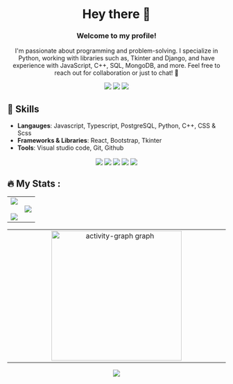 <h1 align="center">Hey there 👋</h1>
<h3 align="center">Welcome to my profile!</h3>
<p align="center">I'm passionate about programming and problem-solving. I specialize in Python, working with libraries such as, Tkinter and Django, and have experience with JavaScript, C++, SQL, MongoDB, and more. Feel free to reach out for collaboration or just to chat! 🚀</p>
<p align="center">
  <a href="https://twitter.com/pumpeddev"><img src="https://img.shields.io/badge/Twitter-1DA1F2?style=for-the-badge&logo=twitter&logoColor=white"></img></a>
  <a href="https://bsky.app/profile/pumped.dev"><img src="https://img.shields.io/badge/Bsky-00599C?style=for-the-badge&logo=twitter&logoColor=white"></img></a>
  <a href="https://pumped.dev"><img src="https://img.shields.io/badge/My Portfolio-ff5e00?style=for-the-badge&logoColor=orange"></img></a>
</p>

<h2>💬 Skills</h2>

- **Langauges**: Javascript, Typescript, PostgreSQL, Python, C++, CSS & Scss
- **Frameworks & Libraries**: React, Bootstrap, Tkinter
- **Tools**: Visual studio code, Git, Github

<p align='center'>
  <img align="center" src="https://img.shields.io/badge/JavaScript-F7DF1E?style=for-the-badge&logo=javascript&logoColor=black"></img> 
  <img align="center" src="https://img.shields.io/badge/Python-006300?style=for-the-badge&logo=python&logoColor=white"></img>  
  <img align="center" src="https://img.shields.io/badge/PostgreSQL-001f63?style=for-the-badge&logo=postgresql&logoColor=white"></img>
  <img align="center" src="https://img.shields.io/badge/C++-00599C?style=for-the-badge&logo=C%2B%2B&logoColor=white"></img> 
  <img align="center" src="https://img.shields.io/badge/CSS-5C2D91?&style=for-the-badge&logo=css3&logoColor=white"></img>  
</p>


## :fire: My Stats :
<table align="center">
<tr border="none">
  <td width="50%" align="center">  
    <img  align="center"  src="https://github-readme-stats.vercel.app/api?username=atomicexpresso&theme=vision-friendly-dark&show_icons=true&count_private=true" />
  <br></br>
    <img src="https://github-readme-streak-stats.herokuapp.com/?user=atomicexpresso&theme=vision-friendly-dark" /> 
  </td>
  <td width="50%" align="center">
    <img  align="center"  src="https://github-readme-stats.vercel.app/api/top-langs/?username=atomicexpresso&theme=vision-friendly-dark"/>
  </td>
  </tr>
</table>
<table align="center">
  <tr>
    <td width="50%" align="center">
      <img align="center" src="https://github-readme-activity-graph.vercel.app/graph?username=AtomicExpresso&radius=16&theme=github-dark&area=true&order=5&hide_title=true&hide_border=true" height="300" alt="activity-graph graph"  />
    </td>
  </tr>
</table>
<p align="center">
  <img align="center" src="https://www.codewars.com/users/AtomicExpresso77/badges/small"></img>
</p>
